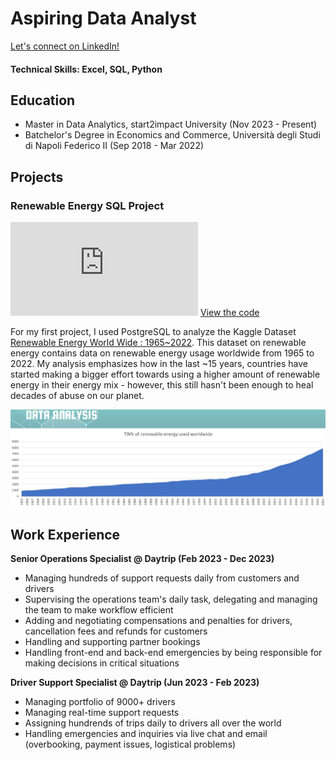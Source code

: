 # Aspiring Data Analyst

[Let's connect on LinkedIn!](https://www.linkedin.com/in/dario-giordano/)

#### Technical Skills: Excel, SQL, Python

## Education
- Master in Data Analytics, start2impact University (Nov 2023 - Present)
- Batchelor's Degree in Economics and Commerce, Università degli Studi di Napoli Federico II (Sep 2018 - Mar 2022)

## Projects
### Renewable Energy SQL Project
![View the presentation!](https://github.com/dgiord/dgiord.github.io/blob/f77500d861fb0c93c30bf7010b420cebfc7a577c/projects/SQL_RenewableEnergy/SQL_Project.pdf)
[View the code](/projects/SQL_RenewableEnergy/sql_renewableenergy.sql)

For my first project, I used PostgreSQL to analyze the Kaggle Dataset [Renewable Energy World Wide : 1965~2022](https://www.kaggle.com/datasets/belayethossainds/renewable-energy-world-wide-19652022). This dataset on renewable energy contains data on renewable energy usage worldwide from 1965 to 2022. My analysis emphasizes how in the last ~15 years, countries have started making a bigger effort towards using a higher amount of renewable energy in their energy mix - however, this still hasn't been enough to heal decades of abuse on our planet.

![RenewableEnergy](/projects/SQL_RenewableEnergy/renewable_preview.png)


## Work Experience
**Senior Operations Specialist @ Daytrip (Feb 2023 - Dec 2023)**
- Managing hundreds of support requests daily from customers and drivers
- Supervising the operations team's daily task, delegating and managing the team to make workflow efficient
- Adding and negotiating compensations and penalties for drivers, cancellation fees and refunds for customers
- Handling and supporting partner bookings
- Handling front-end and back-end emergencies by being responsible for making decisions in critical situations

**Driver Support Specialist @ Daytrip (Jun 2023 - Feb 2023)**
- Managing portfolio of 9000+ drivers
- Managing real-time support requests
- Assigning hundrends of trips daily to drivers all over the world
- Handling emergencies and inquiries via live chat and email (overbooking, payment issues, logistical problems)
